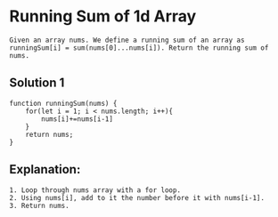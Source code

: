 # Running Sum of 1d Array
```
Given an array nums. We define a running sum of an array as runningSum[i] = sum(nums[0]...nums[i]). Return the running sum of nums.
```

## Solution 1
```
function runningSum(nums) {
    for(let i = 1; i < nums.length; i++){
        nums[i]+=nums[i-1]
    }
    return nums;
}
```

## Explanation:
```
1. Loop through nums array with a for loop.
2. Using nums[i], add to it the number before it with nums[i-1].
3. Return nums.
```
